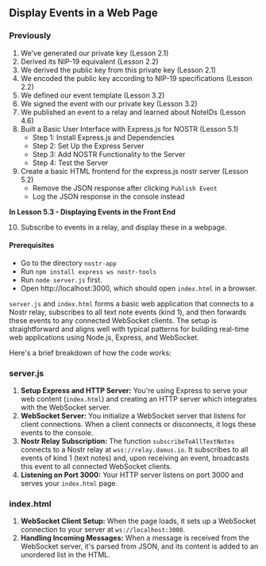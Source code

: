 ## Display Events in a Web Page

### Previously

1. We've generated our private key (Lesson 2.1)
2. Derived its NIP-19 equivalent (Lesson 2.2)
3. We derived the public key from this private key (Lesson 2.1)
4. We encoded the public key according to NIP-19 specifications (Lesson 2.2)
5. We defined our event template (Lesson 3.2)
6. We signed the event with our private key (Lesson 3.2)
7. We published an event to a relay and learned about NoteIDs (Lesson 4.6)
8. Built a Basic User Interface with Express.js for NOSTR (Lesson 5.1)
    - Step 1: Install Express.js and Dependencies
    - Step 2: Set Up the Express Server
    - Step 3: Add NOSTR Functionality to the Server
    - Step 4: Test the Server
9. Create a basic HTML frontend for the express.js nostr server (Lesson 5.2)
    - Remove the JSON response after clicking `Publish Event`
    - Log the JSON response in the console instead

**In Lesson 5.3 - Displaying Events in the Front End**

10. Subscribe to events in a relay, and display these in a webpage.

#### Prerequisites

- Go to the directory `nostr-app`
- Run `npm install express ws nostr-tools` 
- Run `node server.js` first. 
- Open http://localhost:3000, which should open `index.html` in a browser.

`server.js` and `index.html` forms a basic web application that connects to a Nostr relay, subscribes to all text note events (kind 1), and then forwards these events to any connected WebSocket clients. The setup is straightforward and aligns well with typical patterns for building real-time web applications using Node.js, Express, and WebSocket.

Here's a brief breakdown of how the code works:

### server.js

1.  **Setup Express and HTTP Server:** You're using Express to serve your web content (`index.html`) and creating an HTTP server which integrates with the WebSocket server.
2.  **WebSocket Server:** You initialize a WebSocket server that listens for client connections. When a client connects or disconnects, it logs these events to the console.
3.  **Nostr Relay Subscription:** The function `subscribeToAllTextNotes` connects to a Nostr relay at `wss://relay.damus.io`. It subscribes to all events of kind 1 (text notes) and, upon receiving an event, broadcasts this event to all connected WebSocket clients.
4.  **Listening on Port 3000:** Your HTTP server listens on port 3000 and serves your `index.html` page.

### index.html

1.  **WebSocket Client Setup:** When the page loads, it sets up a WebSocket connection to your server at `ws://localhost:3000`.
2.  **Handling Incoming Messages:** When a message is received from the WebSocket server, it's parsed from JSON, and its content is added to an unordered list in the HTML.
